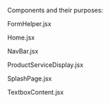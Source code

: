 Components and their purposes:

FormHelper.jsx

Home.jsx

NavBar.jsx

ProductServiceDisplay.jsx

SplashPage.jsx

TextboxContent.jsx